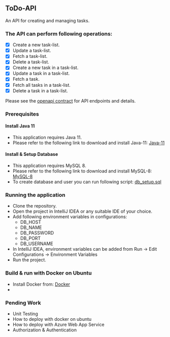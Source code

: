 ## ToDo-API
An API for creating and managing tasks.

### The API can perform following operations:

- [x] Create a new task-list.
- [x] Update a task-list.
- [x] Fetch a task-list.
- [x] Delete a task-list.
- [x] Create a new task in a task-list.
- [x] Update a task in a task-list.
- [x] Fetch a task.
- [x] Fetch all tasks in a task-list.
- [x] Delete a task in a task-list.

Please see the [openapi contract](./docs/api-contract.yaml) for API endpoints and details.

### Prerequisites

#### Install Java 11
- This application requires Java 11.
- Please refer to the following link to download and install Java-11: [Java-11](https://www.oracle.com/in/java/technologies/javase/jdk11-archive-downloads.html)

#### Install & Setup Database
- This application requires MySQL 8.
- Please refer to the following link to download and install MySQL-8: [MySQL-8](https://dev.mysql.com/doc/refman/8.0/en/installing.html)
- To create database and user you can run following script: [db_setup.sql](./docs/database/db_setup.sql)

### Running the application
- Clone the repository.
- Open the project in IntelliJ IDEA or any suitable IDE of your choice.
- Add following environment variables in configurations:
  - DB_HOST
  - DB_NAME
  - DB_PASSWORD
  - DB_PORT
  - DB_USERNAME
- In IntelliJ IDEA, environment variables can be added from Run -> Edit Configurations -> Environment Variables
- Run the project.

### Build & run with Docker on Ubuntu
- Install Docker from: [Docker](https://docs.docker.com/engine/install/ubuntu/)
- 

### Pending Work
- Unit Testing
- How to deploy with docker on ubuntu
- How to deploy with Azure Web App Service
- Authorization & Authentication